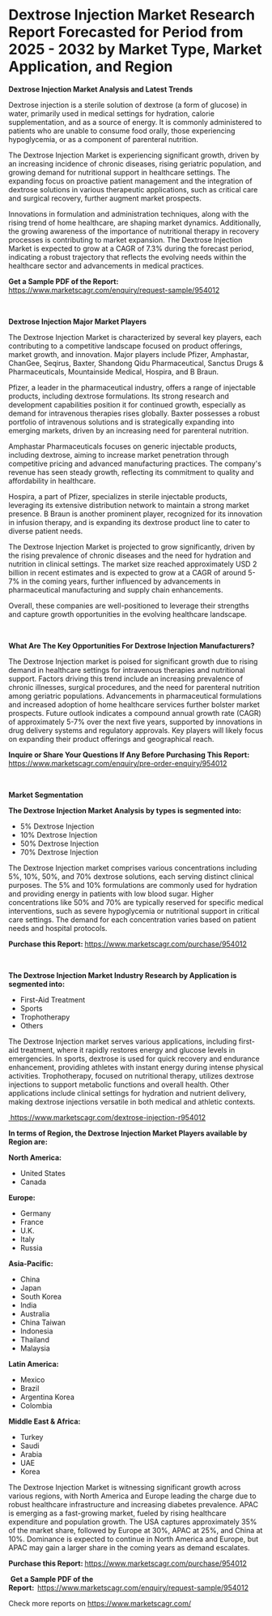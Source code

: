 <p><h1>Dextrose Injection Market Research Report Forecasted for Period from 2025 -  2032 by Market Type, Market Application, and Region</h1></p><p><strong>Dextrose Injection Market Analysis and Latest Trends</strong></p>
<p><p>Dextrose injection is a sterile solution of dextrose (a form of glucose) in water, primarily used in medical settings for hydration, calorie supplementation, and as a source of energy. It is commonly administered to patients who are unable to consume food orally, those experiencing hypoglycemia, or as a component of parenteral nutrition.</p><p>The Dextrose Injection Market is experiencing significant growth, driven by an increasing incidence of chronic diseases, rising geriatric population, and growing demand for nutritional support in healthcare settings. The expanding focus on proactive patient management and the integration of dextrose solutions in various therapeutic applications, such as critical care and surgical recovery, further augment market prospects.</p><p>Innovations in formulation and administration techniques, along with the rising trend of home healthcare, are shaping market dynamics. Additionally, the growing awareness of the importance of nutritional therapy in recovery processes is contributing to market expansion. The Dextrose Injection Market is expected to grow at a CAGR of 7.3% during the forecast period, indicating a robust trajectory that reflects the evolving needs within the healthcare sector and advancements in medical practices.</p></p>
<p><strong>Get a Sample PDF of the Report:&nbsp;</strong> <a href="https://www.marketscagr.com/enquiry/request-sample/954012?utm_campaign=3135&utm_medium=2&utm_source=Github&utm_content=ia&utm_term=07032025&utm_id=dextrose-injection">https://www.marketscagr.com/enquiry/request-sample/954012</a></p>
<p>&nbsp;</p>
<p><strong>Dextrose Injection Major Market Players</strong></p>
<p><p>The Dextrose Injection Market is characterized by several key players, each contributing to a competitive landscape focused on product offerings, market growth, and innovation. Major players include Pfizer, Amphastar, ChanGee, Seqirus, Baxter, Shandong Qidu Pharmaceutical, Sanctus Drugs & Pharmaceuticals, Mountainside Medical, Hospira, and B Braun.</p><p>Pfizer, a leader in the pharmaceutical industry, offers a range of injectable products, including dextrose formulations. Its strong research and development capabilities position it for continued growth, especially as demand for intravenous therapies rises globally. Baxter possesses a robust portfolio of intravenous solutions and is strategically expanding into emerging markets, driven by an increasing need for parenteral nutrition.</p><p>Amphastar Pharmaceuticals focuses on generic injectable products, including dextrose, aiming to increase market penetration through competitive pricing and advanced manufacturing practices. The company's revenue has seen steady growth, reflecting its commitment to quality and affordability in healthcare.</p><p>Hospira, a part of Pfizer, specializes in sterile injectable products, leveraging its extensive distribution network to maintain a strong market presence. B Braun is another prominent player, recognized for its innovation in infusion therapy, and is expanding its dextrose product line to cater to diverse patient needs.</p><p>The Dextrose Injection Market is projected to grow significantly, driven by the rising prevalence of chronic diseases and the need for hydration and nutrition in clinical settings. The market size reached approximately USD 2 billion in recent estimates and is expected to grow at a CAGR of around 5-7% in the coming years, further influenced by advancements in pharmaceutical manufacturing and supply chain enhancements.</p><p>Overall, these companies are well-positioned to leverage their strengths and capture growth opportunities in the evolving healthcare landscape.</p></p>
<p>&nbsp;</p>
<p><strong>What Are The Key Opportunities For Dextrose Injection Manufacturers?</strong></p>
<p><p>The Dextrose Injection market is poised for significant growth due to rising demand in healthcare settings for intravenous therapies and nutritional support. Factors driving this trend include an increasing prevalence of chronic illnesses, surgical procedures, and the need for parenteral nutrition among geriatric populations. Advancements in pharmaceutical formulations and increased adoption of home healthcare services further bolster market prospects. Future outlook indicates a compound annual growth rate (CAGR) of approximately 5-7% over the next five years, supported by innovations in drug delivery systems and regulatory approvals. Key players will likely focus on expanding their product offerings and geographical reach.</p></p>
<p><strong>Inquire or Share Your Questions If Any Before Purchasing This Report:</strong> <a href="https://www.marketscagr.com/enquiry/pre-order-enquiry/954012?utm_campaign=3135&utm_medium=2&utm_source=Github&utm_content=ia&utm_term=07032025&utm_id=dextrose-injection">https://www.marketscagr.com/enquiry/pre-order-enquiry/954012</a></p>
<p>&nbsp;</p>
<p><strong>Market Segmentation</strong></p>
<p><strong>The Dextrose Injection Market Analysis by types is segmented into:</strong></p>
<p><ul><li>5% Dextrose Injection</li><li>10% Dextrose Injection</li><li>50% Dextrose Injection</li><li>70% Dextrose Injection</li></ul></p>
<p><p>The Dextrose Injection market comprises various concentrations including 5%, 10%, 50%, and 70% dextrose solutions, each serving distinct clinical purposes. The 5% and 10% formulations are commonly used for hydration and providing energy in patients with low blood sugar. Higher concentrations like 50% and 70% are typically reserved for specific medical interventions, such as severe hypoglycemia or nutritional support in critical care settings. The demand for each concentration varies based on patient needs and hospital protocols.</p></p>
<p><strong>Purchase this Report:&nbsp;</strong><a href="https://www.marketscagr.com/purchase/954012?utm_campaign=3135&utm_medium=2&utm_source=Github&utm_content=ia&utm_term=07032025&utm_id=dextrose-injection">https://www.marketscagr.com/purchase/954012</a></p>
<p>&nbsp;</p>
<p><strong>The Dextrose Injection Market Industry Research by Application is segmented into:</strong></p>
<p><ul><li>First-Aid Treatment</li><li>Sports</li><li>Trophotherapy</li><li>Others</li></ul></p>
<p><p>The Dextrose Injection market serves various applications, including first-aid treatment, where it rapidly restores energy and glucose levels in emergencies. In sports, dextrose is used for quick recovery and endurance enhancement, providing athletes with instant energy during intense physical activities. Trophotherapy, focused on nutritional therapy, utilizes dextrose injections to support metabolic functions and overall health. Other applications include clinical settings for hydration and nutrient delivery, making dextrose injections versatile in both medical and athletic contexts.</p></p>
<p><a href="https://www.marketscagr.com/dextrose-injection-r954012?utm_campaign=3135&utm_medium=2&utm_source=Github&utm_content=ia&utm_term=07032025&utm_id=dextrose-injection">&nbsp;https://www.marketscagr.com/dextrose-injection-r954012</a></p>
<p><strong>In terms of Region, the Dextrose Injection Market Players available by Region are:</strong></p>
<p>
    <p> <strong> North America: </strong>
        <ul>
            <li>United States</li>
            <li>Canada</li>
        </ul>
        </p> 
    <p> <strong> Europe: </strong>
        <ul>
            <li>Germany</li>
            <li>France</li>
            <li>U.K.</li>
            <li>Italy</li>
            <li>Russia</li>
        </ul>
        </p> 
    <p> <strong> Asia-Pacific: </strong>
        <ul>
            <li>China</li>
            <li>Japan</li>
            <li>South Korea</li>
            <li>India</li>
            <li>Australia</li>
            <li>China Taiwan</li>
            <li>Indonesia</li>
            <li>Thailand</li>
            <li>Malaysia</li>
        </ul>
        </p> 
    <p> <strong> Latin America: </strong>
        <ul>
            <li>Mexico</li>
            <li>Brazil</li>
            <li>Argentina Korea</li>
            <li>Colombia</li>
        </ul>
        </p> 
    <p> <strong> Middle East & Africa: </strong>
        <ul>
            <li>Turkey</li>
            <li>Saudi</li>
            <li>Arabia</li>
            <li>UAE</li>
            <li>Korea</li>
        </ul>
    </p>
    </p>
<p><p>The Dextrose Injection Market is witnessing significant growth across various regions, with North America and Europe leading the charge due to robust healthcare infrastructure and increasing diabetes prevalence. APAC is emerging as a fast-growing market, fueled by rising healthcare expenditure and population growth. The USA captures approximately 35% of the market share, followed by Europe at 30%, APAC at 25%, and China at 10%. Dominance is expected to continue in North America and Europe, but APAC may gain a larger share in the coming years as demand escalates.</p></p>
<p><strong>Purchase this Report: </strong><a href="https://www.marketscagr.com/purchase/954012?utm_campaign=3135&utm_medium=2&utm_source=Github&utm_content=ia&utm_term=07032025&utm_id=dextrose-injection">https://www.marketscagr.com/purchase/954012</a></p>
<p>&nbsp;<strong>Get a Sample PDF of the Report:&nbsp;&nbsp;</strong><a href="https://www.marketscagr.com/enquiry/request-sample/954012?utm_campaign=3135&utm_medium=2&utm_source=Github&utm_content=ia&utm_term=07032025&utm_id=dextrose-injection">https://www.marketscagr.com/enquiry/request-sample/954012</a></p>
<p><strong></strong></p>
<p>Check more reports on <a href="https://www.marketscagr.com/?utm_campaign=3135&utm_medium=2&utm_source=Github&utm_content=ia&utm_term=07032025&utm_id=dextrose-injection">https://www.marketscagr.com/</a></p>